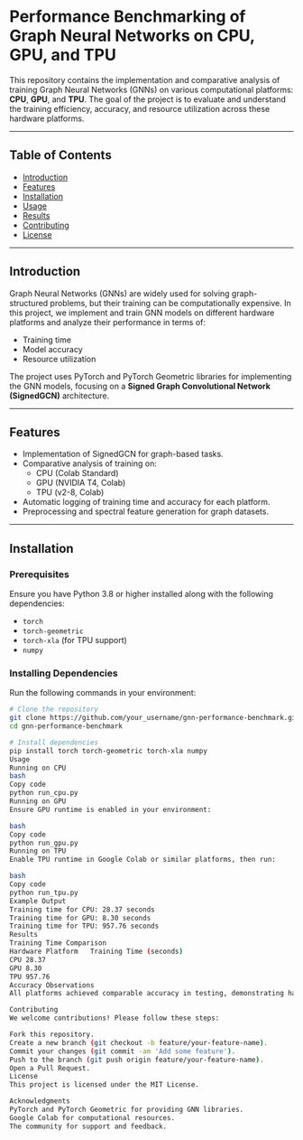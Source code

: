 # Performance Benchmarking of Graph Neural Networks on CPU, GPU, and TPU

This repository contains the implementation and comparative analysis of training Graph Neural Networks (GNNs) on various computational platforms: **CPU**, **GPU**, and **TPU**. The goal of the project is to evaluate and understand the training efficiency, accuracy, and resource utilization across these hardware platforms.

---

## Table of Contents

- [Introduction](#introduction)
- [Features](#features)
- [Installation](#installation)
- [Usage](#usage)
- [Results](#results)
- [Contributing](#contributing)
- [License](#license)

---

## Introduction

Graph Neural Networks (GNNs) are widely used for solving graph-structured problems, but their training can be computationally expensive. In this project, we implement and train GNN models on different hardware platforms and analyze their performance in terms of:
- Training time
- Model accuracy
- Resource utilization

The project uses PyTorch and PyTorch Geometric libraries for implementing the GNN models, focusing on a **Signed Graph Convolutional Network (SignedGCN)** architecture.

---

## Features

- Implementation of SignedGCN for graph-based tasks.
- Comparative analysis of training on:
  - CPU (Colab Standard)
  - GPU (NVIDIA T4, Colab)
  - TPU (v2-8, Colab)
- Automatic logging of training time and accuracy for each platform.
- Preprocessing and spectral feature generation for graph datasets.

---

## Installation

### Prerequisites
Ensure you have Python 3.8 or higher installed along with the following dependencies:
- `torch`
- `torch-geometric`
- `torch-xla` (for TPU support)
- `numpy`

### Installing Dependencies
Run the following commands in your environment:
```bash
# Clone the repository
git clone https://github.com/your_username/gnn-performance-benchmark.git
cd gnn-performance-benchmark

# Install dependencies
pip install torch torch-geometric torch-xla numpy
Usage
Running on CPU
bash
Copy code
python run_cpu.py
Running on GPU
Ensure GPU runtime is enabled in your environment:

bash
Copy code
python run_gpu.py
Running on TPU
Enable TPU runtime in Google Colab or similar platforms, then run:

bash
Copy code
python run_tpu.py
Example Output
Training time for CPU: 28.37 seconds
Training time for GPU: 8.30 seconds
Training time for TPU: 957.76 seconds
Results
Training Time Comparison
Hardware Platform	Training Time (seconds)
CPU	28.37
GPU	8.30
TPU	957.76
Accuracy Observations
All platforms achieved comparable accuracy in testing, demonstrating hardware differences primarily impact training speed.

Contributing
We welcome contributions! Please follow these steps:

Fork this repository.
Create a new branch (git checkout -b feature/your-feature-name).
Commit your changes (git commit -am 'Add some feature').
Push to the branch (git push origin feature/your-feature-name).
Open a Pull Request.
License
This project is licensed under the MIT License.

Acknowledgments
PyTorch and PyTorch Geometric for providing GNN libraries.
Google Colab for computational resources.
The community for support and feedback.

